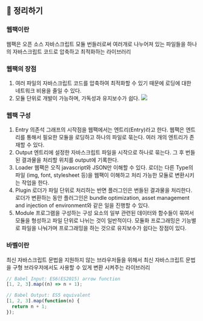 ## 📙 정리하기
### 웹팩이란
웹팩은 오픈 소스 자바스크립트 모듈 번들러로써 여러개로 나누어져 있는 파일들을 하나의 자바스크립트 코드로 압축하고 최적화하는 라이브러리

### 웹팩의 장점
1. 여러 파일의 자바스크립트 코드를 압축하여 최적화할 수 있기 때문에 로딩에 대한 네트워크 비용을 줄일 수 있다.
2. 모듈 단위로 개발이 가능하며, 가독성과 유지보수가 쉽다.
![](https://velog.velcdn.com/images/bottlewook/post/4f7f9ea2-eac4-49f8-8e1c-f143fbcaf754/image.png)

### 웹팩 구성
1. Entry
의존석 그래프의 시작점을 웹팩에서는 엔트리(Entry)라고 한다.
웹팩은 엔트리를 통해서 필요한 모듈을 로딩하고 하나의 파일로 묶는다. 여러 개의 엔트리가 존재할 수 있다.
2. Output
엔트리에 설정한 자바스크립트 파일을 시작으로 하나로 묶는다. 그 후 번들된 결과물을 처리할 위치를 output에 기록한다.
3. Loader
웹팩은 오직 javascript와 JSON만 이해할 수 있다.
로더는 다른 Type의 파일 (img, font, stylesheet 등)을 웹팩이 이해하고 처리 가능한 모듈로 변환시키는 작업을 한다.
4. Plugin
로더가 파일 단위로 처리하는 반면 플러그인은 번들된 결과물을 처리한다.
로더가 변환하는 동안 플러그인은 bundle optimization, asset management and injection of environment와 같은 일을 진행할 수 있다.
5. Module
프로그램을 구성하는 구성 요소의 일부
관련된 데이터와 함수들이 묶여서 모듈을 형성하고 파일 단위로 나뉘는 것이 일반적이다.
모듈화 프로그래밍은 기능별로 파일을 나눠가며 프로그래밍을 하는 것으로 유지보수가 쉽다는 장점이 있다.

### 바벨이란
최신 자바스크립트 문법을 지원하지 않는 브라우저들을 위해서 최신 자바스크립트 문법을 구형 브라우저에서도 사용할 수 있게 변환 시켜주는 라이브러리
```javascript
// Babel Input: ES6(ES2015) arrow function
[1, 2, 3].map((n) => n + 1);

// Babel Output: ES5 equivalent
[1, 2, 3].map(function(n) {
  return n + 1;
});
```